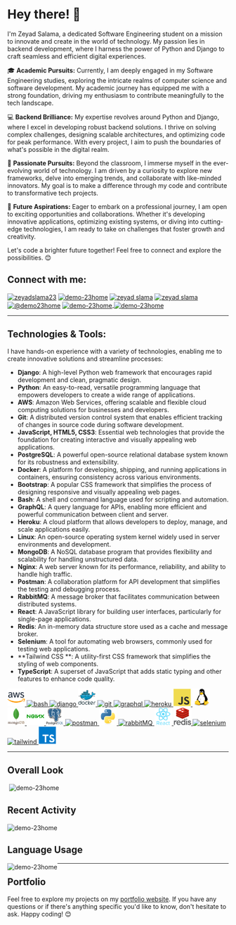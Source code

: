 # Hey there! 👋

I'm Zeyad Salama, a dedicated Software Engineering student on a mission to innovate and create in the world of technology. My passion lies in backend development, where I harness the power of Python and Django to craft seamless and efficient digital experiences.

🎓 **Academic Pursuits:**
Currently, I am deeply engaged in my Software Engineering studies, exploring the intricate realms of computer science and software development. My academic journey has equipped me with a strong foundation, driving my enthusiasm to contribute meaningfully to the tech landscape.

💻 **Backend Brilliance:**
My expertise revolves around Python and Django, where I excel in developing robust backend solutions. I thrive on solving complex challenges, designing scalable architectures, and optimizing code for peak performance. With every project, I aim to push the boundaries of what's possible in the digital realm.

🌟 **Passionate Pursuits:**
Beyond the classroom, I immerse myself in the ever-evolving world of technology. I am driven by a curiosity to explore new frameworks, delve into emerging trends, and collaborate with like-minded innovators. My goal is to make a difference through my code and contribute to transformative tech projects.

🚀 **Future Aspirations:**
Eager to embark on a professional journey, I am open to exciting opportunities and collaborations. Whether it's developing innovative applications, optimizing existing systems, or diving into cutting-edge technologies, I am ready to take on challenges that foster growth and creativity.

Let's code a brighter future together! Feel free to connect and explore the possibilities. 😊

## Connect with me:
<p align="left">
<a href="https://twitter.com/zeyadslama23" target="blank"><img align="center" src="https://raw.githubusercontent.com/rahuldkjain/github-profile-readme-generator/master/src/images/icons/Social/twitter.svg" alt="zeyadslama23" height="30" width="40" /></a>
<a href="https://linkedin.com/in/demo-23home" target="blank"><img align="center" src="https://raw.githubusercontent.com/rahuldkjain/github-profile-readme-generator/master/src/images/icons/Social/linked-in-alt.svg" alt="demo-23home" height="30" width="40" /></a>
<a href="https://stackoverflow.com/users/zeyad slama" target="blank"><img align="center" src="https://raw.githubusercontent.com/rahuldkjain/github-profile-readme-generator/master/src/images/icons/Social/stack-overflow.svg" alt="zeyad slama" height="30" width="40" /></a>
<a href="https://fb.com/zeyad slama" target="blank"><img align="center" src="https://raw.githubusercontent.com/rahuldkjain/github-profile-readme-generator/master/src/images/icons/Social/facebook.svg" alt="zeyad slama" height="30" width="40" /></a>
<a href="https://medium.com/@demo23home" target="blank"><img align="center" src="https://raw.githubusercontent.com/rahuldkjain/github-profile-readme-generator/master/src/images/icons/Social/medium.svg" alt="@demo23home" height="30" width="40" /></a>
<a href="https://codeforces.com/profile/demo-23home" target="blank"><img align="center" src="https://raw.githubusercontent.com/rahuldkjain/github-profile-readme-generator/master/src/images/icons/Social/codeforces.svg" alt="demo-23home" height="30" width="40" /></
a>
<a href="https://discord.gg/demo-23home" target="blank"><img align="center" src="https://raw.githubusercontent.com/rahuldkjain/github-profile-readme-generator/master/src/images/icons/Social/discord.svg" alt="demo-23home" height="30" width="40" /></a>
</p>

---


## Technologies & Tools:

I have hands-on experience with a variety of technologies, enabling me to create innovative solutions and streamline processes:

- **Django**: A high-level Python web framework that encourages rapid development and clean, pragmatic design.
- **Python**: An easy-to-read, versatile programming language that empowers developers to create a wide range of applications.
- **AWS**: Amazon Web Services, offering scalable and flexible cloud computing solutions for businesses and developers.
- **Git**: A distributed version control system that enables efficient tracking of changes in source code during software development.
- **JavaScript, HTML5, CSS3**: Essential web technologies that provide the foundation for creating interactive and visually appealing web applications.
- **PostgreSQL**: A powerful open-source relational database system known for its robustness and extensibility.
- **Docker**: A platform for developing, shipping, and running applications in containers, ensuring consistency across various environments.
- **Bootstrap**: A popular CSS framework that simplifies the process of designing responsive and visually appealing web pages.
- **Bash**: A shell and command language used for scripting and automation.
- **GraphQL**: A query language for APIs, enabling more efficient and powerful communication between client and server.
- **Heroku**: A cloud platform that allows developers to deploy, manage, and scale applications easily.
- **Linux**: An open-source operating system kernel widely used in server environments and development.
- **MongoDB**: A NoSQL database program that provides flexibility and scalability for handling unstructured data.
- **Nginx**: A web server known for its performance, reliability, and ability to handle high traffic.
- **Postman**: A collaboration platform for API development that simplifies the testing and debugging process.
- **RabbitMQ**: A message broker that facilitates communication between distributed systems.
- **React**: A JavaScript library for building user interfaces, particularly for single-page applications.
- **Redis**: An in-memory data structure store used as a cache and message broker.
- **Selenium**: A tool for automating web browsers, commonly used for testing web applications.
- **Tailwind CSS
**: A utility-first CSS framework that simplifies the styling of web components.
- **TypeScript**: A superset of JavaScript that adds static typing and other features to enhance code quality.


<p align="left"> <a href="https://aws.amazon.com" target="_blank" rel="noreferrer"> <img src="https://raw.githubusercontent.com/devicons/devicon/master/icons/amazonwebservices/amazonwebservices-original-wordmark.svg" alt="aws" width="40" height="40"/> </a> <a href="https://www.gnu.org/software/bash/" target="_blank" rel="noreferrer"> <img src="https://www.vectorlogo.zone/logos/gnu_bash/gnu_bash-icon.svg" alt="bash" width="40" height="40"/> </a> <a href="https://www.djangoproject.com/" target="_blank" rel="noreferrer"> <img src="https://cdn.worldvectorlogo.com/logos/django.svg" alt="django" width="40" height="40"/> </a> <a href="https://www.docker.com/" target="_blank" rel="noreferrer"> <img src="https://raw.githubusercontent.com/devicons/devicon/master/icons/docker/docker-original-wordmark.svg" alt="docker" width="40" height="40"/> </a> <a href="https://git-scm.com/" target="_blank" rel="noreferrer"> <img src="https://www.vectorlogo.zone/logos/git-scm/git-scm-icon.svg" alt="git" width="40" height="40"/> </a> <a href="https://graphql.org" target="_blank" rel="noreferrer"> <img src="https://www.vectorlogo.zone/logos/graphql/graphql-icon.svg" alt="graphql" width="40" height="40"/> </a> <a href="https://heroku.com" target="_blank" rel="noreferrer"> <img src="https://www.vectorlogo.zone/logos/heroku/heroku-icon.svg" alt="heroku" width="40" height="40"/> </a> <a href="https://developer.mozilla.org/en-US/docs/Web/JavaScript" target="_blank" rel="noreferrer"> <img src="https://raw.githubusercontent.com/devicons/devicon/master/icons/javascript/javascript-original.svg" alt="javascript" width="40" height="40"/> </a> <a href="https://www.linux.org/" target="_blank" rel="noreferrer"> <img src="https://raw.githubusercontent.com/devicons/devicon/master/icons/linux/linux-original.svg" alt="linux" width="40" height="40"/> </a> <a href="https://www.mongodb.com/" target="_blank" rel="noreferrer"> <img src="https://raw.githubusercontent.com/devicons/devicon/master/icons/mongodb/mongodb-original-wordmark.svg" alt="mongodb" width="40" height="40"/> </a> <a href="https://www.nginx.com" target="_blank" rel="noreferrer"> <img src="https://raw.githubusercontent.com/devicons/devicon/master/icons/nginx/nginx-original.svg" alt="nginx" width="40" height="40"/> </a> <a href="https://www.postgresql.org" target="_blank" rel="noreferrer"> <img src="https://raw.githubusercontent.com/devicons/devicon/master/icons/postgresql/postgresql-original-wordmark.svg" alt="postgresql" width="40" height="40"/> </a> <a href="https://postman.com" target="_blank" rel="noreferrer"> <img src="https://www.vectorlogo.zone/logos/getpostman/getpostman-icon.svg" alt="postman" width="40" height="40"/> </a> <a href="https://www.python.org" target="_blank" rel="noreferrer"> <img src="https://raw.githubusercontent.com/devicons/devicon/master/icons/python/python-original.svg" alt="python" width="40" height="40"/> </a> <a href="https://www.rabbitmq.com" target="_blank" rel="noreferrer"> <img src="https://www.vectorlogo.zone/logos/rabbitmq/rabbitmq-icon.svg" alt="rabbitMQ" width="40" height="40"/> </a> <a href="https://reactjs.org/" target="_blank" rel="noreferrer"> <img src="https://raw.githubusercontent.com/devicons/devicon/master/icons/react/react-original-wordmark.svg" alt="react" width="40" height="40"/> </a> <a href="https://redis.io" target="_blank" rel="noreferrer"> <img src="https://raw.githubusercontent.com/devicons/devicon/master/icons/redis/redis-original-wordmark.svg" alt="redis" width="40" height="40"/> </a> <a href="https://www.selenium.dev" target="_blank" rel="noreferrer"> <img src="https://raw.githubusercontent.com/detain/svg-logos/780f25886640cef088af994181646db2f6b1a3f8/svg/selenium-logo.svg" alt="selenium" width="40" height="40"/> </a> <a href="https://tailwindcss.com/" target="_blank" rel="noreferrer"> <img src="https://www.vectorlogo.zone/logos/tailwindcss/tailwindcss-icon.svg" alt="tailwind" width="40" height="40"/> </a> <a href="https://www.typescriptlang.org/" target="_blank" rel="noreferrer"> <img src="https://raw.githubusercontent.com/devicons/devicon/master/icons/typescript/typescript-original.svg" alt="typescript" width="40" height="40"/> </a> </p>

---

## Overall Look

<p>&nbsp;<img align="center" src="https://github-readme-stats.vercel.app/api?username=demo-23home&show_icons=true&theme=dark&title_color=30ef00&text_color=ffffff&bg_color=151515&locale=en" alt="demo-23home" /></p>


## Recent Activity
<p><img align="center" src="https://github-readme-streak-stats.herokuapp.com/?user=demo-23home&theme=dark" alt="demo-23home" /></p>


## Language Usage
<p><img align="left" src="https://github-readme-stats.vercel.app/api/top-langs?username=demo-23home&show_icons=true&theme=dark&title_color=14cc17&text_color=f1eeee&locale=en&layout=compact" alt="demo-23home" /></p>

---

## Portfolio
Feel free to explore my projects on my [portfolio website](https://demo-23home.github.io/Portfolio-Website/). If you have any questions or if there's anything specific you'd like to know, don't hesitate to ask. Happy coding! 😊
